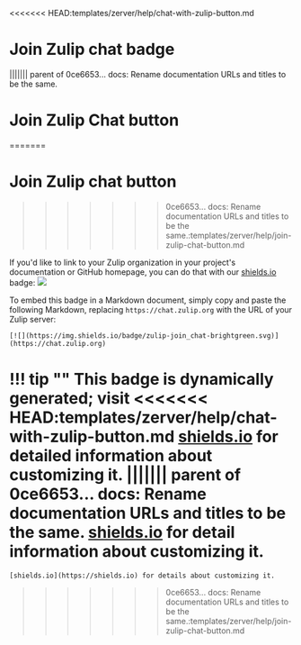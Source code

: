 <<<<<<< HEAD:templates/zerver/help/chat-with-zulip-button.md
# Join Zulip chat badge
||||||| parent of 0ce6653... docs: Rename documentation URLs and titles to be the same.
# Join Zulip Chat button
=======
# Join Zulip chat button
>>>>>>> 0ce6653... docs: Rename documentation URLs and titles to be the same.:templates/zerver/help/join-zulip-chat-button.md

If you'd like to link to your Zulip organization in your project's
documentation or GitHub homepage, you can do that with our
[shields.io](https://shields.io) badge:
[![](https://img.shields.io/badge/zulip-join_chat-brightgreen.svg)](https://chat.zulip.org)

To embed this badge in a Markdown document, simply copy and paste the
following Markdown, replacing `https://chat.zulip.org` with the URL of
your Zulip server:

```
[![](https://img.shields.io/badge/zulip-join_chat-brightgreen.svg)](https://chat.zulip.org)
```

!!! tip ""
    This badge is dynamically generated; visit
<<<<<<< HEAD:templates/zerver/help/chat-with-zulip-button.md
    [shields.io](https://shields.io) for detailed information about
    customizing it.
||||||| parent of 0ce6653... docs: Rename documentation URLs and titles to be the same.
    [shields.io](https://shields.io) for detail information about
    customizing it.
=======
    [shields.io](https://shields.io) for details about customizing it.
>>>>>>> 0ce6653... docs: Rename documentation URLs and titles to be the same.:templates/zerver/help/join-zulip-chat-button.md
